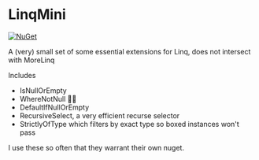 # LinqMini

[![NuGet](https://img.shields.io/nuget/v/LinqMini.svg)](https://www.nuget.org/packages/LinqMini/)

A (very) small set of some essential extensions for Linq, does not intersect with MoreLinq

Includes
- IsNullOrEmpty
- WhereNotNull 🤷‍♂️
- DefaultIfNullOrEmpty
- RecursiveSelect, a very efficient recurse selector
- StrictlyOfType which filters by exact type so boxed instances won't pass

I use these so often that they warrant their own nuget.

